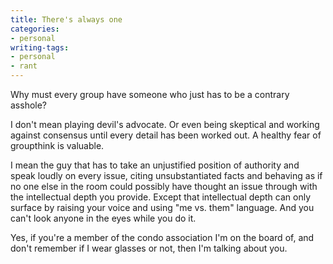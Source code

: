 ```yaml
---
title: There's always one
categories:
- personal
writing-tags:
- personal
- rant
---
```


Why must every group have someone who just has to be a contrary asshole?

I don't mean playing devil's advocate.  Or even being skeptical and working against consensus until every detail has been worked out.  A healthy fear of groupthink is valuable.

I mean the guy that has to take an unjustified position of authority and speak loudly on every issue, citing unsubstantiated facts and behaving as if no one else in the room could possibly have thought an issue through with the intellectual depth you provide.  Except that intellectual depth can only surface by raising your voice and using "me vs. them" language.  And you can't look anyone in the eyes while you do it.

Yes, if you're a member of the condo association I'm on the board of, and don't remember if I wear glasses or not, then I'm talking about you.
